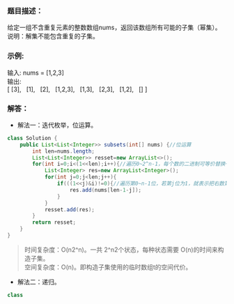 ### 题目描述：   
给定一组不含重复元素的整数数组nums，返回该数组所有可能的子集（幂集）。   
说明：解集不能包含重复的子集。    
### 示例:    
输入: nums = [1,2,3]     
输出:    
[
  [3],
  [1],
  [2],
  [1,2,3],
  [1,3],
  [2,3],
  [1,2],
  []
]

### 解答：    
* 解法一：迭代枚举，位运算。    
```java
class Solution {
    public List<List<Integer>> subsets(int[] nums) {//位运算
        int len=nums.length;
        List<List<Integer>> resset=new ArrayList<>();
        for(int i=0;i<(1<<len);i++){//遍历0~2^n-1，每个数的二进制可等价替换一个结果子集，第i位若为1代表选，0代表不选
            List<Integer> res=new ArrayList<Integer>();
            for(int j=0;j<len;j++){
                if(((1<<j)&i)!=0){//遍历第0~n-1位，若第j位为1，就表示把右数第j个数字加进去。
                    res.add(nums[len-1-j]);
                }
            }
            resset.add(res); 
        }
        return resset;
    }
}
```
> 时间复杂度：O(n2^n)。一共 2^n2个状态，每种状态需要 O(n)的时间来构造子集。    
> 空间复杂度：O(n)。即构造子集使用的临时数组t的空间代价。   
* 解法二：递归。    
```java
class
```
